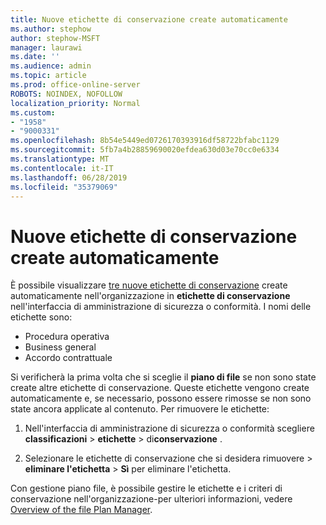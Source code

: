 ```yaml
---
title: Nuove etichette di conservazione create automaticamente
ms.author: stephow
author: stephow-MSFT
manager: laurawi
ms.date: ''
ms.audience: admin
ms.topic: article
ms.prod: office-online-server
ROBOTS: NOINDEX, NOFOLLOW
localization_priority: Normal
ms.custom:
- "1958"
- "9000331"
ms.openlocfilehash: 8b54e5449ed0726170393916df58722bfabc1129
ms.sourcegitcommit: 5fb7a4b28859690020efdea630d03e70cc0e6334
ms.translationtype: MT
ms.contentlocale: it-IT
ms.lasthandoff: 06/28/2019
ms.locfileid: "35379069"
---
```

# <a name="new-retention-labels-created-automatically"></a>Nuove etichette di conservazione create automaticamente

È possibile visualizzare [tre nuove etichette di conservazione](https://docs.microsoft.com/office365/securitycompliance/file-plan-manager#default-retention-labels-and-label-policy) create automaticamente nell'organizzazione in **etichette di conservazione** nell'interfaccia di amministrazione di sicurezza o conformità. I nomi delle etichette sono:

- Procedura operativa
- Business general
- Accordo contrattuale

Si verificherà la prima volta che si sceglie il **piano di file** se non sono state create altre etichette di conservazione. Queste etichette vengono create automaticamente e, se necessario, possono essere rimosse se non sono state ancora applicate al contenuto. Per rimuovere le etichette:

1. Nell'interfaccia di amministrazione di sicurezza o conformità scegliere **classificazioni** > **etichette** > di**conservazione** .

1. Selezionare le etichette di conservazione che si desidera rimuovere > **eliminare l'etichetta** > **Sì** per eliminare l'etichetta.

Con gestione piano file, è possibile gestire le etichette e i criteri di conservazione nell'organizzazione-per ulteriori informazioni, vedere [Overview of the file Plan Manager](https://docs.microsoft.com/office365/securitycompliance/file-plan-manager).